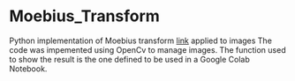 # Moebius_Transform
Python implementation of Moebius transform [link](https://en.wikipedia.org/wiki/M%C3%B6bius_transformation) applied to images
The code was impemented using OpenCv to manage images. The function used to show the result is the one defined to be used in a Google Colab Notebook.

